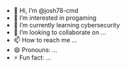 - 👋 Hi, I’m @josh78-cmd
- 👀 I’m interested in progaming 
- 🌱 I’m currently learning cybersecurity
- 💞️ I’m looking to collaborate on ...
- 📫 How to reach me ...
- 😄 Pronouns: ...
- ⚡ Fun fact: ...

<!---
josh78-cmd/josh78-cmd is a ✨ special ✨ repository because its `README.md` (this file) appears on your GitHub profile.
You can click the Preview link to take a look at your changes.
--->
